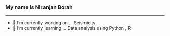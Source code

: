 ### My name is Niranjan Borah
<hr>


- 🔭 I’m currently working on ... Seismicity <br>
- 🌱 I’m currently learning ... Data analysis using Python , R <br>
<!---
- 👯 I’m looking to collaborate on ... Seismicity Forecasting <br>

- 🤔 I’m looking for help with ... I have no idea what is going on this world <br>

- 💬 Ask me about ...Nothing
- 📫 How to reach me: ... niran521152@gmail.com
- 😄 Pronouns: ... Him/He
- ⚡ Fun fact: ... I have a webpage here 
---!>

